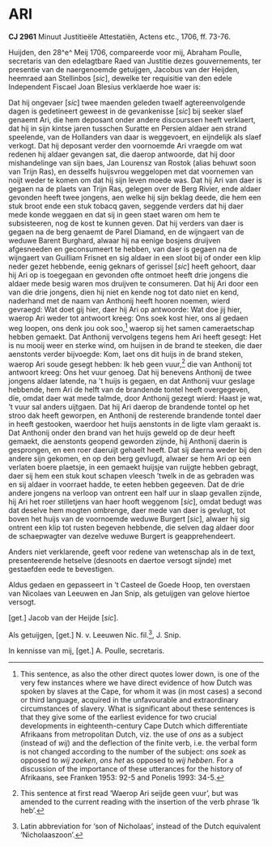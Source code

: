 # ARI

**CJ 2961** Minuut Justitieële Attestatiën, Actens etc., 1706, ff. 73-76.

Huijden, den 28^e^ Meij 1706, compareerde voor mij, Abraham Poulle, secretaris van den edelagtbare Raed van Justitie dezes gouvernements, ter presentie van de naergenoemde getuijgen, Jacobus van der Heijden, heemraed aan Stellinbos \[*sic*\], dewelke ter requisitie van den edele Independent Fiscael Joan Blesius verklaerde hoe waer is:

Dat hij ongevaer \[*sic*\] twee maenden geleden twaelf agtereenvolgende dagen is gedetineert geweest in de gevankenisse \[*sic*\] bij seeker slaef genaemt Ari, die hem deposant onder andere discourssen heeft verklaert, dat hij in sijn kintse jaren tusschen Suratte en Persien aldaer aen strand speelende, van de Hollanders van daar is weggevoert, en eijndelijk als slaef verkogt. Dat hij deposant verder den voornoemde Ari vraegde om wat redenen hij aldaer gevangen sat, die daerop antwoorde, dat hij door mishandelinge van sijn baes, Jan Lourensz van Rostok (alias behuwt soon van Trijn Ras), en desselfs huijsvrou weggelopen met dat voornemen van noijt weder te komen om dat hij sijn leven moede was. Dat hij Ari van daer is gegaen na de plaets van Trijn Ras, gelegen over de Berg Rivier, ende aldaer gevonden heeft twee jongens, aen welke hij sijn beklag deede, die hem een stuk broot ende een stuk tobacq gaven, seggende verders dat hij daer mede konde weggaen en dat sij in geen staet waren om hem te subsisteeren, nog de kost te kunnen geven. Dat hij verders van daer is gegaen na de berg genaemt de Parel Diamand, en de wijngaert van de weduwe Barent Burghard, alwaar hij na eenige bosjens druijven afgesneeden en geconsumeert te hebben, van daer is gegaen na de wijngaert van Guilliam Frisnet en sig aldaer in een sloot bij of onder een klip neder gezet hebbende, eenig geknars of gerissel \[*sic*\] heeft gehoort, daar hij Ari op is toegegaan en gevonden ofte ontmoet heeft drie jongens die aldaer mede besig waren mos druijven te consumeren. Dat hij Ari door een van die drie jongens, dien hij niet en kende nog tot dato niet en kend, naderhand met de naam van Anthonij heeft hooren noemen, wierd gevraegd: Wat doet gij hier, daer hij Ari op antwoorde: Wat doe jij hier, waerop Ari weder tot antwoort kreeg: Ons soek kost hier, ons al gedaen weg loopen, ons denk jou ook soo,[^1] waerop sij het samen cameraetschap hebben gemaekt. Dat Anthonij vervolgens tegens hem Ari heeft gesegt: Het is nu mooij weer en sterke wind, om huijsen in de brand te steeken, die daer aenstonts verder bijvoegde: Kom, laet ons dit huijs in de brand steken, waerop Ari soude gesegt hebben: Ik heb geen vuur,[^2] die van Anthonij tot antwoort kreeg: Ons het vuur genoeg. Dat hij benevens Anthonij de twee jongens aldaer latende, na ’t huijs is gegaen, en dat Anthonij vuur geslage hebbende, hem Ari de helft van de brandende tontel heeft overgegeven, die, omdat daer wat mede talmde, door Anthonij gezegt wierd: Haast je wat, ’t vuur sal anders uijtgaen. Dat hij Ari daerop de brandende tontel op het stroo dak heeft geworpen, en Anthonij de resterende brandende tontel daer in heeft gestooken, waerdoor het huijs aenstonts in de ligte vlam geraakt is. Dat Anthonij onder den brand van het huijs geweld op de deur heeft gemaekt, die aenstonts geopend geworden zijnde, hij Anthonij daerin is gesprongen, en een roer daeruijt gehaelt heeft. Dat sij daerna weder bij den andere sijn gekomen, en op den berg gevlugd, alwaer se hem Ari op een verlaten boere plaetsje, in een gemaekt huijsje van ruijgte hebben gebragt, daer sij hem een stuk kout schapen vleesch ’twelk in de as gebraden was en sij aldaer in voorraet hadde, te eeten hebben gegeeven. Dat de drie andere jongens na verloop van ontrent een half uur in slaap gevallen zijnde, hij Ari het roer stilletjens van haer hooft weggenom \[*sic*\], omdat bedugt was dat deselve hem mogten ombrenge, daer mede van daer is gevlugt, tot boven het huijs van de voornoemde weduwe Burgert \[*sic*\], alwaer hij sig ontrent een klip tot rusten begeven hebbende, die selven dag aldaer door de schaepwagter van dezelve weduwe Burgert is geapprehendeert.

Anders niet verklarende, geeft voor redene van wetenschap als in de text, presenteerende hetselve (desnoots en daertoe versogt sijnde) met gestaefden eede te bevestigen.

Aldus gedaen en gepasseert in ’t Casteel de Goede Hoop, ten overstaen van Nicolaes van Leeuwen en Jan Snip, als getuijgen van gelove hiertoe versogt.

\[get.\] Jacob van der Heijde \[*sic*\].

Als getuijgen, \[get.\] N. v. Leeuwen Nic. fil.[^3], J. Snip.

In kennisse van mij, \[get.\] A. Poulle, secretaris.

[^1]: This sentence, as also the other direct quotes lower down, is one of the very few instances where we have direct evidence of how Dutch was spoken by slaves at the Cape, for whom it was (in most cases) a second or third language, acquired in the unfavourable and extraordinary circumstances of slavery. What is significant about these sentences is that they give some of the earliest evidence for two crucial developments in eighteenth-century Cape Dutch which differentiate Afrikaans from metropolitan Dutch, viz. the use of *ons* as a subject (instead of *wij*) and the deflection of the finite verb, i.e. the verbal form is not changed according to the number of the subject: *ons soek* as opposed to *wij zoeken*, *ons het* as opposed to *wij hebben*. For a discussion of the importance of these utterances for the history of Afrikaans, see Franken 1953: 92-5 and Ponelis 1993: 34-5.

[^2]: This sentence at first read ‘Waerop Ari seijde geen vuur’, but was amended to the current reading with the insertion of the verb phrase ‘Ik heb’.

[^3]: Latin abbreviation for ‘son of Nicholaas’, instead of the Dutch equivalent ‘Nicholaaszoon’.